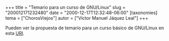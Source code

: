 +++
title = "Temario para un curso de GNU/Linux"
slug = "200012171232480"
date = "2000-12-17T12:32:48-06:00"
[taxonomies]
tema = ["ChorosViejos"]
autor = ["Víctor Manuel Jáquez Leal"]
+++

Pueden ver la propuesta de temario para un curso básico de GNU/Linux en
esta [URI](http://red.coral.com.mx/ceyusa/temario2_3/index.html).

